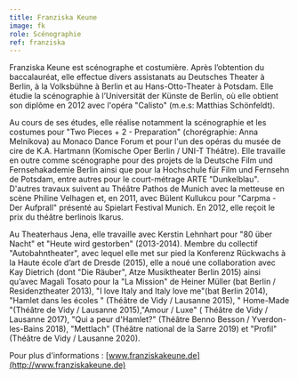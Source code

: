 ```yaml
---
title: Franziska Keune
image: fk
role: Scénographie
ref: franziska
---
```

Franziska Keune est scénographe et costumière. Après l’obtention du baccalauréat, elle effectue divers assistanats au Deutsches Theater à Berlin, à la Volksbühne à Berlin et au Hans-Otto-Theater à Potsdam. Elle étudie la scénographie à l’Universität der Künste de Berlin, où elle obtient son diplôme en 2012 avec l'opéra "Calisto" (m.e.s: Matthias Schönfeldt).

Au cours de ses études, elle réalise notamment la scénographie et les costumes pour "Two Pieces + 2 - Preparation" (chorégraphie: Anna Melnikova) au Monaco Dance Forum et pour l'un des opéras du musée de cire de K.A. Hartmann (Komische Oper Berlin / UNI-T Théâtre).  Elle travaille en outre comme scénographe pour des projets de la Deutsche Film und Fernsehakademie Berlin ainsi que pour la Hochschule für Film und Fernsehn de Potsdam, entre autres pour le court-métrage ARTE "Dunkelblau". D'autres travaux suivent au Théâtre Pathos de Munich avec la metteuse en scène Philine Velhagen et, en 2011, avec Bülent Kullukcu pour "Carpma - Der Aufprall" présenté au Spielart Festival Munich. En 2012, elle reçoit le prix du théâtre berlinois Ikarus.

Au Theaterhaus Jena, elle travaille avec Kerstin Lehnhart pour "80 über Nacht" et "Heute wird gestorben" (2013-2014). Membre du collectif "Autobahntheater", avec lequel elle met sur pied la Konferenz Rückwachs à la Haute école d’art de Dresde (2015), elle a noué une collaboration avec Kay Dietrich (dont "Die Räuber", Atze Musiktheater Berlin 2015) ainsi qu’avec Magali Tosato pour la "La Mission" de Heiner Müller (bat Berlin / Residenztheater 2013), "I love Italy and Italy love me"(bat Berlin 2014), "Hamlet dans les écoles " (Théâtre de Vidy / Lausanne 2015), " Home-Made "(Théâtre de Vidy / Lausanne 2015),"Amour / Luxe" ( Théâtre de Vidy / Lausanne 2017), "Qui a peur d'Hamlet?" (Théâtre Benno Besson / Yverdon-les-Bains 2018), "Mettlach" (Théâtre national de la Sarre 2019) et "Profil" (Théâtre de Vidy / Lausanne 2020).

Pour plus d'informations : [www.franziskakeune.de](http://www.franziskakeune.de)
